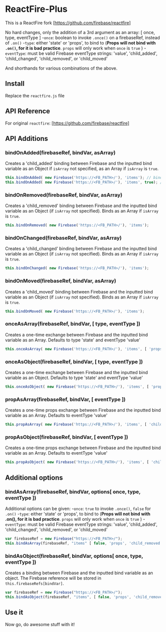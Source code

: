 # ReactFire-Plus

This is a ReactFire fork [https://github.com/firebase/reactfire]

No hard changes, only the addition of a 3rd argument as an array: [ once, type, eventType ]
-`once`: boolean to invoke `.once()` on a firebaseRef, instead of `.on()`
-`type`: either 'state' or 'props', to bind to (**Props will not bind with `.on()`, for it is bad practice**. `props` will only work when `once` is `true` )
-`eventType`: must be valid Firebase eventType strings: 'value', 'child_added', 'child_changed', 'child_removed', or 'child_moved'

And shorthands for various combinations of the above.

## Install

Replace the `reactfire.js` file

## API Reference

For original `reactfire`: [https://github.com/firebase/reactfire]

## API Additions

### bindOnAdded(firebaseRef, bindVar, asArray)

Creates a 'child_added' binding between Firebase and the inputted bind variable as an Object if `isArray` not specified, as an Array if `isArray` is `true`.
```javascript
this.bindOnAdded( new Firebase('https://<FB_PATH>/'), 'items'); // bind as Object
this.bindOnAdded( new Firebase('https://<FB_PATH>/'), 'items', true); // bind as Array
```

### bindOnRemoved(firebaseRef, bindVar, asArray)

Creates a 'child_removed' binding between Firebase and the inputted bind variable as an Object (if `isArray` not specified). Binds as an Array if `isArray` is `true`.
```javascript
this.bindOnRemoved( new Firebase('https://<FB_PATH>/'), 'items');
```

### bindOnChanged(firebaseRef, bindVar, asArray)

Creates a 'child_changed' binding between Firebase and the inputted bind variable as an Object (if `isArray` not specified). Binds as an Array if `isArray` is `true`.
```javascript
this.bindOnChanged( new Firebase('https://<FB_PATH>/'), 'items');
```
### bindOnMoved(firebaseRef, bindVar, asArray)

Creates a 'child_moved' binding between Firebase and the inputted bind variable as an Object (if `isArray` not specified). Binds as an Array if `isArray` is `true`.
```javascript
this.bindOnMoved( new Firebase('https://<FB_PATH>/'), 'items');
```

### onceAsArray(firebaseRef, bindVar, [ type, eventType ])

Creates a one-time exchange between Firebase and the inputted bind variable as an Array.  Defaults to type 'state' and eventType 'value'
```javascript
this.onceAsArray( new Firebase('https://<FB_PATH>/'), 'items', [ 'props', 'child_removed' ] );
```

### onceAsObject(firebaseRef, bindVar, [ type, eventType ])

Creates a one-time exchange between Firebase and the inputted bind variable as an Object. Defaults to type 'state' and eventType 'value'
```javascript
this.onceAsObject( new Firebase('https://<FB_PATH>/'), 'items', [ 'props', 'child_removed' ] );
```

### propAsArray(firebaseRef, bindVar, [ eventType ])

Creates a one-time props exchange between Firebase and the inputted bind variable as an Array. Defaults to eventType 'value'
```javascript
this.propAsArray( new Firebase('https://<FB_PATH>/'), 'items', [ 'child_removed' ] );
```

### propAsObject(firebaseRef, bindVar, [ eventType ])

Creates a one-time props exchange between Firebase and the inputted bind variable as an Array. Defaults to eventType 'value'
```javascript
this.propAsObject( new Firebase('https://<FB_PATH>/'), 'items', [ 'child_removed' ] );
```

## Additional options
### bindAsArray(firebaseRef, bindVar, options[ once, type, eventType ])

Additional options can be given:
-`once`: `true` to invoke `.once()`, `false` for `.on()`
-`type`: either 'state' or 'props', to bind to (**Props will not bind with .on(), for it is bad practice**. `props` will only work when `once` is `true` )
-`eventType`: must be valid Firebase eventType strings: 'value', 'child_added', 'child_changed', 'child_removed', or 'child_moved'

```javascript
var firebaseRef = new Firebase("https://<FB_PATH>/");
this.bindAsArray(firebaseRef, "items" [ false, 'props', 'child_removed' ]);
```

### bindAsObject(firebaseRef, bindVar, options[ once, type, eventType ])

Creates a binding between Firebase and the inputted bind variable as an object. The Firebase
reference will be stored in `this.firebaseRefs[bindVar]`.

```javascript
var firebaseRef = new Firebase("https://<FB_PATH>/");
this.bindAsObject(firebaseRef, "items", [ false, 'props', 'child_removed' ]);
```

## Use it

Now go, do awesome stuff with it!